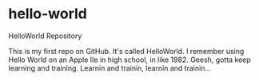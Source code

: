 # hello-world
HelloWorld Repository

This is my first repo on GitHub. It's called HelloWorld.  I remember using Hello World on an Apple IIe in high school, in like 1982.  Geesh, gotta keep learning and training.  Learnin and trainin, learnin and trainin...
